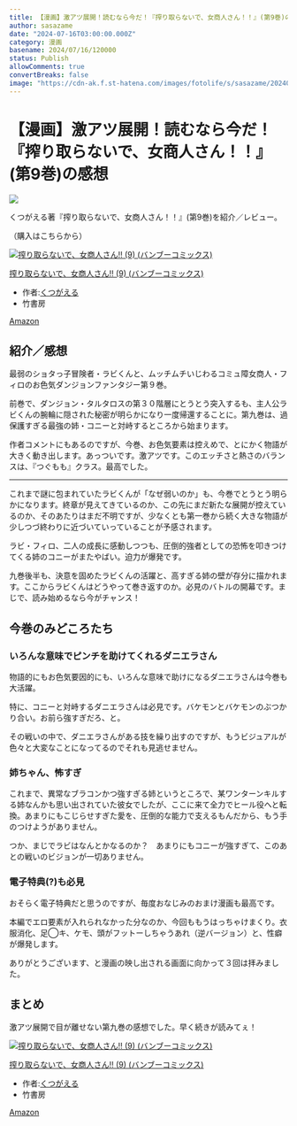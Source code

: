 ```yaml
---
title: 【漫画】激アツ展開！読むなら今だ！『搾り取らないで、女商人さん！！』(第9巻)の感想
author: sasazame
date: "2024-07-16T03:00:00.000Z"
category: 漫画
basename: 2024/07/16/120000
status: Publish
allowComments: true
convertBreaks: false
image: "https://cdn-ak.f.st-hatena.com/images/fotolife/s/sasazame/20240715/20240715172738.png"
---
```

# 【漫画】激アツ展開！読むなら今だ！『搾り取らないで、女商人さん！！』(第9巻)の感想

![](https://cdn-ak.f.st-hatena.com/images/fotolife/s/sasazame/20240715/20240715172738.png)

くつがえる著『搾り取らないで、女商人さん！！』(第9巻)を紹介／レビュー。

（購入はこちらから）  

[![搾り取らないで、女商人さん!! (9) (バンブーコミックス)](https://m.media-amazon.com/images/I/51xe-3OmMfL._SL500_.jpg "搾り取らないで、女商人さん!! (9) (バンブーコミックス)")](https://www.amazon.co.jp/dp/4801983243?tag=mochig08-22&linkCode=ogi&th=1&psc=1)

[搾り取らないで、女商人さん!! (9) (バンブーコミックス)](https://www.amazon.co.jp/dp/4801983243?tag=mochig08-22&linkCode=ogi&th=1&psc=1)

-   作者:[くつがえる](https://d.hatena.ne.jp/keyword/%A4%AF%A4%C4%A4%AC%A4%A8%A4%EB)
-   竹書房

[Amazon](https://www.amazon.co.jp/dp/4801983243?tag=mochig08-22&linkCode=ogi&th=1&psc=1)

<!-- Extended Body -->

## 紹介／感想

最弱のショタっ子冒険者・ラビくんと、ムッチムチいじわるコミュ障女商人・フィロのお色気ダンジョンファンタジー第９巻。

前巻で、ダンジョン・タルタロスの第３０階層にとうとう突入するも、主人公ラビくんの腕輪に隠された秘密が明らかになり一度帰還することに。第九巻は、過保護すぎる最強の姉・コニーと対峙するところから始まります。

作者コメントにもあるのですが、今巻、お色気要素は控えめで、とにかく物語が大きく動き出します。あっついです。激アツです。このエッチさと熱さのバランスは、『つぐもも』クラス。最高でした。

* * *

これまで謎に包まれていたラビくんが「なぜ弱いのか」も、今巻でとうとう明らかになります。終章が見えてきているのか、この先にまだ新たな展開が控えているのか、そのあたりはまだ不明ですが、少なくとも第一巻から続く大きな物語が少しつづ終わりに近づいていっていることが予感されます。

ラビ・フィロ、二人の成長に感動しつつも、圧倒的強者としての恐怖を叩きつけてくる姉のコニーがまたやばい。迫力が爆発です。

九巻後半も、決意を固めたラビくんの活躍と、高すぎる姉の壁が存分に描かれます。ここからラビくんはどうやって巻き返すのか。必見のバトルの開幕です。まじで、読み始めるなら今がチャンス！

## 今巻のみどころたち

### いろんな意味でピンチを助けてくれるダニエラさん

物語的にもお色気要因的にも、いろんな意味で助けになるダニエラさんは今巻も大活躍。

特に、コニーと対峙するダニエラさんは必見です。バケモンとバケモンのぶつかり合い。お前ら強すぎだろ、と。

その戦いの中で、ダニエラさんがある技を繰り出すのですが、もうビジュアルが色々と大変なことになってるのでそれも見逃せません。

### 姉ちゃん、怖すぎ

これまで、異常なブラコンかつ強すぎる姉というところで、某ワンターンキルする姉なんかも思い出されていた彼女でしたが、ここに来て全力でヒール役へと転換。あまりにもこじらせすぎた愛を、圧倒的な能力で支えるもんだから、もう手のつけようがありません。

つか、まじでラビはなんとかなるのか？　あまりにもコニーが強すぎて、このあとの戦いのビジョンが一切ありません。

### 電子特典(?)も必見

おそらく電子特典だと思うのですが、毎度おなじみのおまけ漫画も最高です。

本編でエロ要素が入れられなかった分なのか、今回ももうはっちゃけまくり。衣服消化、足◯キ、ケモ、頭がフットーしちゃうあれ（逆バージョン）と、性癖が爆発します。

ありがとうございます、と漫画の映し出される画面に向かって３回は拝みました。

## まとめ

激アツ展開で目が離せない第九巻の感想でした。早く続きが読みてぇ！

[![搾り取らないで、女商人さん!! (9) (バンブーコミックス)](https://m.media-amazon.com/images/I/51xe-3OmMfL._SL500_.jpg "搾り取らないで、女商人さん!! (9) (バンブーコミックス)")](https://www.amazon.co.jp/dp/4801983243?tag=mochig08-22&linkCode=ogi&th=1&psc=1)

[搾り取らないで、女商人さん!! (9) (バンブーコミックス)](https://www.amazon.co.jp/dp/4801983243?tag=mochig08-22&linkCode=ogi&th=1&psc=1)

-   作者:[くつがえる](https://d.hatena.ne.jp/keyword/%A4%AF%A4%C4%A4%AC%A4%A8%A4%EB)
-   竹書房

[Amazon](https://www.amazon.co.jp/dp/4801983243?tag=mochig08-22&linkCode=ogi&th=1&psc=1)